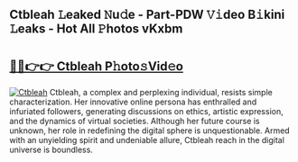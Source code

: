 ## Ctbleah 𝙻eaked 𝙽u𝚍e - Part-PDW 𝚅𝚒deo B𝚒kini 𝙻eaks - Hot All 𝙿hotos vKxbm

# <h2><a href="http://ld46nui.urlbe.top/?page=Ctbleah">🔗🔗👉👉 Ctbleah P𝚑oto𝚜Vid𝚎o</a></h2>

[![Ctbleah](https://i.imgur.com/eBuTRDB.gif)](http://ld46nui.urlbe.top/?page=Ctbleah)
Ctbleah, a complex and perplexing individual, resists simple characterization. Her innovative online persona has enthralled and infuriated followers, generating discussions on ethics, artistic expression, and the dynamics of virtual societies. Although her future course is unknown, her role in redefining the digital sphere is unquestionable. Armed with an unyielding spirit and undeniable allure, Ctbleah reach in the digital universe is boundless.
